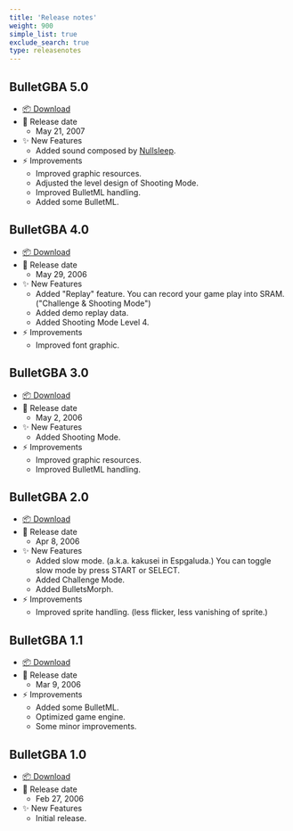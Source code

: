 ```yaml
---
title: 'Release notes'
weight: 900
simple_list: true
exclude_search: true
type: releasenotes
---
```


## BulletGBA 5.0

-   [📦 Download](https://github.com/pqrs-org/BulletGBA/releases/download/v5.0.0/bulletgba-5.0.rom.gba.zip)
-   📅 Release date
    -   May 21, 2007
-   ✨ New Features
    -   Added sound composed by [Nullsleep](http://nullsleep.com/).
-   ⚡️ Improvements
    -   Improved graphic resources.
    -   Adjusted the level design of Shooting Mode.
    -   Improved BulletML handling.
    -   Added some BulletML.

## BulletGBA 4.0

-   [📦 Download](https://github.com/pqrs-org/BulletGBA/releases/download/v5.0.0/bulletgba-4.0.rom.gba.zip)
-   📅 Release date
    -   May 29, 2006
-   ✨ New Features
    -   Added "Replay" feature. You can record your game play into SRAM. ("Challenge & Shooting Mode")
    -   Added demo replay data.
    -   Added Shooting Mode Level 4.
-   ⚡️ Improvements
    -   Improved font graphic.

## BulletGBA 3.0

-   [📦 Download](https://github.com/pqrs-org/BulletGBA/releases/download/v5.0.0/bulletgba-3.0.rom.gba.zip)
-   📅 Release date
    -   May 2, 2006
-   ✨ New Features
    -   Added Shooting Mode.
-   ⚡️ Improvements
    -   Improved graphic resources.
    -   Improved BulletML handling.

## BulletGBA 2.0

-   [📦 Download](https://github.com/pqrs-org/BulletGBA/releases/download/v5.0.0/bulletgba-2.0.rom.gba.zip)
-   📅 Release date
    -   Apr 8, 2006
-   ✨ New Features
    -   Added slow mode. (a.k.a. kakusei in Espgaluda.) You can toggle slow mode by press START or SELECT.
    -   Added Challenge Mode.
    -   Added BulletsMorph.
-   ⚡️ Improvements
    -   Improved sprite handling. (less flicker, less vanishing of sprite.)

## BulletGBA 1.1

-   [📦 Download](https://github.com/pqrs-org/BulletGBA/releases/download/v5.0.0/bulletgba-1.1.gba.zip)
-   📅 Release date
    -   Mar 9, 2006
-   ⚡️ Improvements
    -   Added some BulletML.
    -   Optimized game engine.
    -   Some minor improvements.

## BulletGBA 1.0

-   [📦 Download](https://github.com/pqrs-org/BulletGBA/releases/download/v5.0.0/bulletgba-1.0.gba.zip)
-   📅 Release date
    -   Feb 27, 2006
-   ✨ New Features
    -   Initial release.
